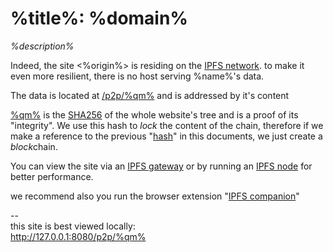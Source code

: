 # %title%: %domain%

*%description%*

Indeed, the site <%origin%> is residing on the [IPFS network][1].
to make it even more resilient, there is no host serving %name%'s data.

The data is located at [/p2p/%qm%][qm] and is addressed by it's content

[%qm%][2] is the [SHA256] of the whole website's tree and is a proof of its "integrity".
We use this <span title="%qm%">hash<span> to *lock* the content of the chain, therefore if we make a reference
to the previous "[hash][prev]" in this documents, we just create a *block*chain.

You can view the site via an [IPFS gateway][3]
or by running an [IPFS node][4] for better performance.

we recommend also you run the browser extension "[IPFS companion][5]"

--&nbsp;<br>
this site is best viewed locally:<br><http://127.0.0.1:8080/p2p/%qm%>


[prev]: http://127.0.0.1:8080/p2p/%prev%
[qm]: http://127.0.0.1:8080/p2p/%qm%
[1]: {{DUCK}}=!g+IPFS+network
[2]: https://cloudflare-ipfs.com/p2p/%qm%
[3]: https://gateway.ipfs.io/ipfs/%qm%
[4]: {{DUCK}}=!g+running+your+own+IPFS+daemon
[5]: {{DUCK}}=!g+browser+extension+IPFS+companion

[SHA256]: {{DUCK}}=!g+SHA-256
